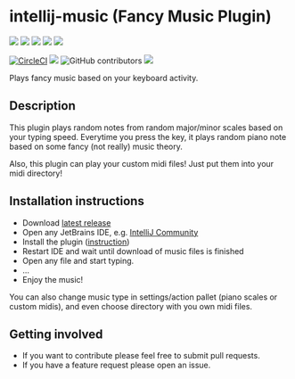 # intellij-music (Fancy Music Plugin)
![](https://img.shields.io/badge/DevHack-2019-green)
![](https://img.shields.io/github/stars/FirstTimeInForever/intellij-music?style=flat)
![](https://img.shields.io/github/issues/FirstTimeInForever/intellij-music?style=flat)
![](https://img.shields.io/github/license/FirstTimeInForever/intellij-music?style=flat)
![](https://img.shields.io/github/forks/FirstTimeInForever/intellij-music)

[![CircleCI](https://circleci.com/gh/FirstTimeInForever/intellij-music.svg?style=svg)](https://circleci.com/gh/FirstTimeInForever/intellij-music)
![](https://img.shields.io/github/v/tag/firsttimeinforever/intellij-music?include_prereleases)
![GitHub contributors](https://img.shields.io/github/contributors/firsttimeinforever/intellij-music)
![](https://img.shields.io/github/last-commit/firsttimeinforever/intellij-music)


Plays fancy music based on your keyboard activity.

## Description
This plugin plays random notes from random major/minor scales based on your typing speed. Everytime you press the key, it plays random piano note based on some fancy (not really) music theory.

Also, this plugin can play your custom midi files! Just put them into your midi directory!


## Installation instructions
* Download [latest release](https://github.com/FirstTimeInForever/intellij-music/releases/latest/download/FancyMusic.zip)
* Open any JetBrains IDE, e.g. [IntelliJ Community](https://www.jetbrains.com/idea/download/)
* Install the plugin ([instruction](https://www.jetbrains.com/help/idea/managing-plugins.html#install_plugin_from_disk))
* Restart IDE and wait until download of music files is finished
* Open any file and start typing.
* ...
* Enjoy the music!

You can also change music type in settings/action pallet (piano scales or custom midis), and even choose directory with you own midi files.


## Getting involved

* If you want to contribute please feel free to submit pull requests.
* If you have a feature request please open an issue.
